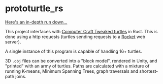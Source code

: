# prototurtle_rs

[Here's an in-depth run down...](https://youtu.be/cR05JpWc3Tg?si=9c8oZ6jhWYXJxIx-)

This project interfaces with [Computer Craft Tweaked turtles](https://tweaked.cc/) in Rust. This is done using a http requests (turtles sending requests to a [Rocket](https://rocket.rs/) web server).

A single instance of this program is capable of handling 16+ turtles. 

3D `.obj` files can be converted into a "block model", rendered in Unity, and "printed" with an army of turtles. Paths are calculated with a mixture of running K-means, Minimum Spanning Trees, graph traversals and shortest-path joins.
